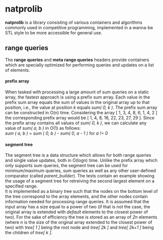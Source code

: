 # natprolib<br/>

**natprolib** is a library consisting of various containers and algorithms commonly used in competitive programming, implemented in a wanna-be STL style to be more accessible for general use.  

## range queries<br/>

The **range queries** and **meta range queries** headers provide containers which are specially optimized for performing queries and updates on a list of elements.  
#### prefix array<br/>

When tasked with processing a large amount of sum queries on a static array, the fastest approach is using a prefix sum array. Each value in the prefix sum array equals the sum of values in the original array up to that position, i.e., the value at position _k_ equals _sum( 0, k )_. The prefix sum array can be constructed in O(n) time. Considering the array [ 1, 3, 4, 8, 6, 1, 4, 2 ] the corresponding prefix array would be [ 1, 4, 8, 16, 22, 23, 27, 29 ]. Since the prefix array contains all values of _sum( 0, k )_, we can calculate any value of _sum( a, b )_ in O(1) as follows:  
_sum ( a, b ) = sum ( 0, b ) - sum( 0, a - 1 )_ for _a != 0_  

#### segment tree<br/>

The segment tree is a data structure which allows for both range queries and single value updates, both in O(logn) time. Unlike the prefix array which only supports sum queries, the segment tree can be used for minimum/maximum queries, sum queries as well as any other user-defined comparator (called _parent_builder_). The tests contain an example showing the usage of a segment tree for retreiving the second largest element on a specified range.  
It is implemented as a binary tree such that the nodes on the bottom level of the tree correspond to the array elements, and the other nodes contain information needed for processing range queries. It is assumed that the input array has a size equal to a power of two (if that is not the case, the original array is extended with _default_ elements to the closest power of two). For the sake of efficiency the tree is stored as an array of _2n_ elements (where _n_ is the size of the original array extended to the closest power of two) with _tree[ 1 ]_ being the root node and _tree[ 2k ]_ and _tree[ 2k+1 ]_ being the children of _tree[ k ]_.
